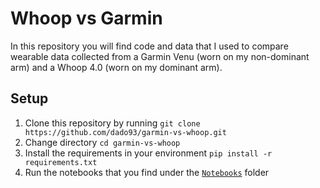 # Whoop vs Garmin

In this repository you will find code and data that I used to compare wearable data collected from a Garmin Venu (worn on my non-dominant arm) and a Whoop 4.0 (worn on my dominant arm).

## Setup
1. Clone this repository by running ``git clone https://github.com/dado93/garmin-vs-whoop.git``
2. Change directory ``cd garmin-vs-whoop``
3. Install the requirements in your environment ``pip install -r requirements.txt``
4. Run the notebooks that you find under the [``Notebooks``](Notebooks) folder